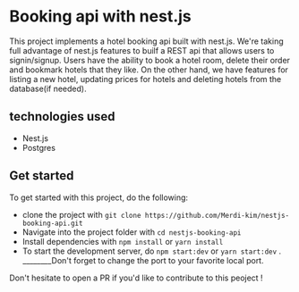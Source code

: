 # Booking api with nest.js
This project implements a hotel booking api built with nest.js. We're taking full advantage of nest.js features to builf a REST api that allows users to signin/signup. Users have the ability to book a hotel room, delete their order and bookmark hotels that they like. On the other hand, we have features for listing a new hotel, updating prices for hotels and deleting hotels from the database(if needed). 

## technologies used 
- Nest.js 
- Postgres 

## Get started 
To get started with this project, do the following:
- clone the project with `git clone https://github.com/Merdi-kim/nestjs-booking-api.git` 
- Navigate into the project folder with `cd nestjs-booking-api`
- Install dependencies with `npm install` or `yarn install` 
- To start the development server, do `npm start:dev` or `yarn start:dev` . 
________Don't forget to change the port to your favorite local port. 

Don't hesitate to open a PR if you'd like to contribute to this peoject ! 
